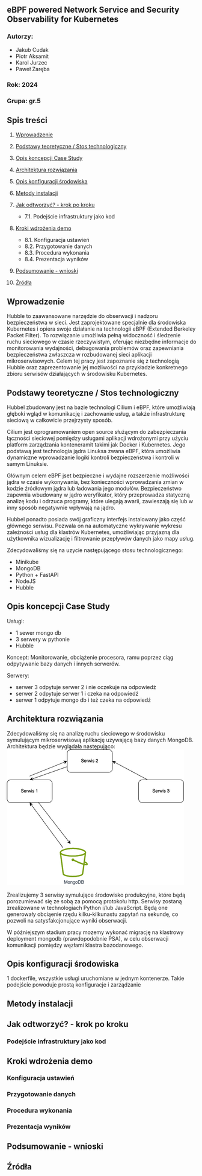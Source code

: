 

## eBPF powered Network Service and Security Observability for Kubernetes

### Autorzy:

- Jakub Cudak
- Piotr Aksamit
- Karol Jurzec
- Paweł Zaręba

### Rok: 2024
### Grupa: gr.5

## Spis treści

1. [Wprowadzenie](#wprowadzenie)
2. [Podstawy teoretyczne / Stos technologiczny](#podstawy-teoretyczne--stos-technologiczny)
3. [Opis koncepcji Case Study](#opis-koncepcji-case-study)




4. [Architektura rozwiązania](#architektura-rozwiązania)
5. [Opis konfiguracji środowiska](#opis-konfiguracji-środowiska)
6. [Metody instalacji](#metody-instalacji)
7. [Jak odtworzyć? - krok po kroku](#jak-odtworzyć---krok-po-kroku)
    - 7.1. Podejście infrastruktury jako kod
8. [Kroki wdrożenia demo](#kroki-wdrożenia-demo)
    - 8.1. Konfiguracja ustawień
    - 8.2. Przygotowanie danych
    - 8.3. Procedura wykonania
    - 8.4. Prezentacja wyników
9. [Podsumowanie - wnioski](#podsumowanie---wnioski)
10. [Źródła](#źródła)

## Wprowadzenie

Hubble to zaawansowane narzędzie do obserwacji i nadzoru bezpieczeństwa w sieci. Jest zaprojektowane specjalnie dla
środowiska Kubernetes i opiera swoje działanie na technologii eBPF (Extended Berkeley Packet Filter). To rozwiązanie
umożliwia pełną widoczność i śledzenie ruchu sieciowego w czasie rzeczywistym, oferując niezbędne informacje do
monitorowania wydajności, debugowania problemów oraz zapewniania bezpieczeństwa zwłaszcza w rozbudowanej sieci aplikacji
mikroserwisowych. Celem tej pracy jest zapoznanie się z technologią Hubble oraz zaprezentowanie jej możliwości na
przykładzie konkretnego zbioru serwisów działających w środowisku Kubernetes.

## Podstawy teoretyczne / Stos technologiczny

Hubbel zbudowany jest na bazie technologi Cilium i eBPF, które umożliwiają głęboki wgląd w komunikację i zachowanie usług, a także infrastrukturę sieciową w całkowicie przejrzysty sposób.

Cilium jest oprogramowaniem open source służącym do zabezpieczania łączności sieciowej pomiędzy usługami aplikacji wdrożonymi przy użyciu platform zarządzania konteneramit takimi jak Docker i Kubernetes. Jego podstawą jest technologia jądra Linuksa zwana eBPF, która umożliwia dynamiczne wprowadzanie logiki kontroli bezpieczeństwa i kontroli w samym Linuksie. 

Głównym celem eBPF jset bezpieczne i wydajne rozszerzenie możliwości jądra w czasie wykonywania, bez konieczności wprowadzania zmian w kodzie źródłowym jądra lub ładowania jego modułów. Bezpieczeństwo zapewnia wbudowany w jądro weryfikator, który przeprowadza statyczną analizę kodu i odrzuca programy, które ulegają awarii, zawieszają się lub w inny sposób negatywnie wpływają na jądro.

Hubbel ponadto posiada swój graficzny interfejs instalowany jako część głównego serwisu. Pozwala on na automatyczne wykrywanie wykresu zależności usług dla klastrów Kubernetes, umożliwiając przyjazną dla użytkownika wizualizację i filtrowanie przepływów danych jako mapy usług.


Zdecydowaliśmy się na uzycie następującego stosu technologicznego:
- Minikube
- MongoDB
- Python + FastAPI
- NodeJS
- Hubble

## Opis koncepcji Case Study

Usługi:
- 1 sewer mongo db
- 3 serwery w pythonie 
- Hubble 

Koncept:
Monitorowanie, obciążenie procesora, ramu poprzez ciąg odpytywanie bazy danych i innych serwerów. 

Serwery:
- serwer 3 odpytuje serwer 2 i nie oczekuje na odpowiedź
- serwer 2 odpytuje serwer 1 i czeka na odpowiedź
- serwer 1 odpytuje mongo db i też czeka na odpowiedź

## Architektura rozwiązania

Zdecydowaliśmy się na analizę ruchu sieciowego w środowisku symulującym mikroserwisową aplikację uzywającą bazy danych MongoDB.
Architektura będzie wyglądała następująco:
![architecture](img/arch_overview.png)

Zrealizujemy 3 serwisy symulujące środowisko produkcyjne, które będą porozumiewać się ze sobą za pomocą protokołu http.
Serwisy zostaną zrealizowane w technologiach Python i/lub JavaScript.
Będą one generowały obciąenie rzędu kilku-kilkunastu zapytań na sekundę,
co pozwoli na satysfakcjonujące wyniki obserwacji.

W późniejszym stadium pracy mozemy wykonać migrację na klastrowy deployment mongodb (prawdopodobnie PSA),
w celu obserwacji komunikacji pomiędzy węzłami klastra bazodanowego.

## Opis konfiguracji środowiska
1 dockerfile, wszystkie usługi uruchomiane w jednym kontenerze. Takie podejście powoduje prostą konfiguracje i zarządzanie

## Metody instalacji

## Jak odtworzyć? - krok po kroku

### Podejście infrastruktury jako kod

## Kroki wdrożenia demo

### Konfiguracja ustawień

### Przygotowanie danych

### Procedura wykonania

### Prezentacja wyników

## Podsumowanie - wnioski

## Źródła
